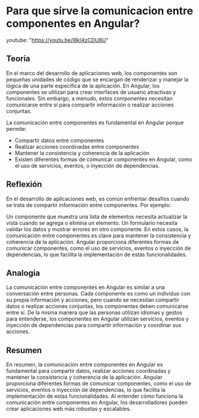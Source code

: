 # Para que sirve la comunicacion entre componentes en Angular?

youtube: "<https://youtu.be/l8kl4zCDU8U>"

## Teoría

En el marco del desarrollo de aplicaciones web, los componentes son pequeñas unidades de código que se encargan de renderizar y manejar la lógica de una parte específica de la aplicación. En Angular, los componentes se utilizan para crear interfaces de usuario atractivas y funcionales. Sin embargo, a menudo, estos componentes necesitan comunicarse entre sí para compartir información o realizar acciones conjuntas.

La comunicación entre componentes es fundamental en Angular porque permite:

- Compartir datos entre componentes
- Realizar acciones coordinadas entre componentes
- Mantener la consistencia y coherencia de la aplicación
- Existen diferentes formas de comunicar componentes en Angular, como el uso de servicios, eventos, o inyección de dependencias.

## Reflexión

En el desarrollo de aplicaciones web, es común enfrentar desafíos cuando se trata de compartir información entre componentes. Por ejemplo:

Un componente que muestra una lista de elementos necesita actualizar la vista cuando se agrega o elimina un elemento.
Un formulario necesita validar los datos y mostrar errores en otro componente.
En estos casos, la comunicación entre componentes es clave para mantener la consistencia y coherencia de la aplicación. Angular proporciona diferentes formas de comunicar componentes, como el uso de servicios, eventos o inyección de dependencias, lo que facilita la implementación de estas funcionalidades.

## Analogía

La comunicación entre componentes en Angular es similar a una conversación entre personas. Cada componente es como un individuo con su propia información y acciones, pero cuando se necesitan compartir datos o realizar acciones conjuntas, los componentes deben comunicarse entre sí. De la misma manera que las personas utilizan idiomas y gestos para entenderse, los componentes en Angular utilizan servicios, eventos y inyección de dependencias para compartir información y coordinar sus acciones.

## Resumen

En resumen, la comunicación entre componentes en Angular es fundamental para compartir datos, realizar acciones coordinadas y mantener la consistencia y coherencia de la aplicación. Angular proporciona diferentes formas de comunicar componentes, como el uso de servicios, eventos o inyección de dependencias, lo que facilita la implementación de estas funcionalidades. Al entender cómo funciona la comunicación entre componentes en Angular, los desarrolladores pueden crear aplicaciones web más robustas y escalables.
